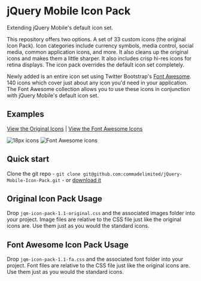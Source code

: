 # jQuery Mobile Icon Pack

Extending jQuery Mobile's default icon set.

This repository offers two options. A set of 33 custom icons (the original Icon Pack). Icon categories include currency symbols, media control, social media, common application icons, and more. It also cleans up the original icons and makes them a little sharper. It also includes crisp hi-res icons for retina displays. The icon pack overrides the default icon set completely.

Newly added is an entire icon set using Twitter Bootstrap's [Font Awesome](http://fortawesome.github.com/Font-Awesome/). 140 icons which cover just about any icon you'd need in your application. The Font Awesome collection allows you to use these icons in conjunction with jQuery Mobile's default icon set.

## Examples

[View the Original Icons](http://andymatthews.net/code/jQuery-Mobile-Icon-Pack/original/) | [View the Font Awesome Icons](http://andymatthews.net/code/jQuery-Mobile-Icon-Pack/font-awesome/)

![18px icons](http://andymatthews.net/code/jquery-mobile-icon-pack/original/images/icons-18-black-pack.png)
![Font Awesome icons](http://andymatthews.net/code/jquery-mobile-icon-pack/font-awesome/faicons.png)

## Quick start

Clone the git repo - `git clone git@github.com:commadelimited/jQuery-Mobile-Icon-Pack.git` - or [download it](https://github.com/commadelimited/jQuery-Mobile-Icon-Pack/zipball/master)

## Original Icon Pack Usage
Drop `jqm-icon-pack-1.1-original.css` and the associated images folder into your project. Image files are relative to the CSS file just like the original icons are. Use them just as you would the standard icons.

## Font Awesome Icon Pack Usage
Drop `jqm-icon-pack-1.1-fa.css` and the associated font folder into your project. Font files are relative to the CSS file just like the original icons are. Use them just as you would the standard icons.